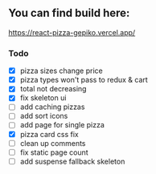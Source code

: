 ## You can find build here:
https://react-pizza-gepiko.vercel.app/

### Todo


- [x] pizza sizes change price
- [x] pizza types won't pass to redux & cart
- [x] total not decreasing
- [x] fix skeleton ui
- [ ] add caching pizzas
- [ ] add sort icons
- [ ] add page for single pizza
- [x] pizza card css fix
- [ ] clean up comments
- [ ] fix static page count
- [ ] add suspense fallback skeleton
